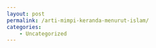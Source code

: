 ```yaml
---
layout: post
permalink: /arti-mimpi-keranda-menurut-islam/
categories:
    - Uncategorized
---
```


